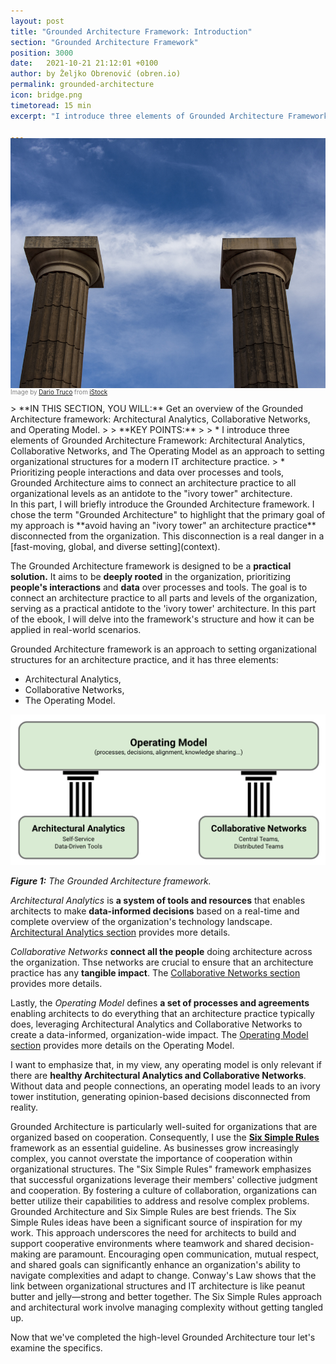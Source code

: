 ```yaml
---
layout: post
title: "Grounded Architecture Framework: Introduction"
section: "Grounded Architecture Framework"
position: 3000
date:   2021-10-21 21:12:01 +0100
author: by Željko Obrenović (obren.io)
permalink: grounded-architecture
icon: bridge.png
timetoread: 15 min
excerpt: "I introduce three elements of Grounded Architecture Framework: Architectural Analytics, Collaborative Networks, and The Operating Model."

---
```

<img style="margin-top: -20px; width: 100%; height: 400px; object-fit: cover" 
     src="assets/images/istock/iStock-1767471664.jpg">
<div style="font-size: 70%; margin-top: -16px; color: grey; margin-bottom: 12px">
Image by <a target="_blank" href="https://www.istockphoto.com/en/portfolio/DarioTruco">Dario Truco</a> from <a target="_blank" href="https://www.istockphoto.com/">iStock</a>
</div>
> **IN THIS SECTION, YOU WILL:** Get an overview of the Grounded Architecture framework: Architectural Analytics, Collaborative Networks, and Operating Model.
>
> **KEY POINTS:**
>
> * I introduce three elements of Grounded Architecture Framework: Architectural Analytics, Collaborative Networks, and The Operating Model as an approach to setting organizational structures for a modern IT architecture practice.
> * Prioritizing people interactions and data over processes and tools, Grounded Architecture aims to connect an architecture practice to all organizational levels as an antidote to the "ivory tower" architecture.
<style>
 .quote {
     border-left: 8px solid #d9ead3;
     padding-left: 36px;
     margin-top: 30px;
     margin-bottom: 40px;
     font-size: 130%;
     font-style: normal;
     color:#888;
 }
    @media only screen and (max-width: 768px) {
        [class="quote"] {
            display: none;
        }
    }
</style>

<br>
In this part, I will briefly introduce the Grounded Architecture framework. I chose the term "Grounded Architecture" to highlight that the primary goal of my approach is **avoid having an "ivory tower" an architecture practice** disconnected from the organization. This disconnection is a real danger in a [fast-moving, global, and diverse setting](context). 

The Grounded Architecture framework is designed to be a **practical solution.** It aims to be **deeply rooted** in the organization, prioritizing **people's interactions** and **data** over processes and tools. The goal is to connect an architecture practice to all parts and levels of the organization, serving as a practical antidote to the 'ivory tower' architecture. In this part of the ebook, I will delve into the framework's structure and how it can be applied in real-world scenarios.

Grounded Architecture framework is an approach to setting organizational structures for an architecture practice, and it has three elements:

* Architectural Analytics,
* Collaborative Networks,
* The Operating Model.

![](assets/images/model-framework.png)

***Figure 1:** The Grounded Architecture framework.*

*Architectural Analytics* is **a system of tools and resources** that enables architects to make **data-informed decisions** based on a real-time and complete overview of the organization's technology landscape. [Architectural Analytics section](analytics) provides more details.

*Collaborative Networks* **connect all the people** doing architecture across the organization. Thse networks are crucial to ensure that an architecture practice has any **tangible impact**. The [Collaborative Networks section](people) provides more details.

Lastly, the *Operating Model* defines **a set of processes and agreements** enabling architects to do everything that an architecture practice typically does, leveraging Architectural Analytics and Collaborative Networks to create a data-informed, organization-wide impact. The [Operating Model section](operating-model) provides more details on the Operating Model.

I want to emphasize that, in my view, any operating model is only relevant if there are **healthy Architectural Analytics and Collaborative Networks**. Without data and people connections, an operating model leads to an ivory tower institution, generating opinion-based decisions disconnected from reality.

Grounded Architecture is particularly well-suited for organizations that are organized based on cooperation. Consequently, I use the **[Six Simple Rules](six-simple-rules)** framework as an essential guideline. As businesses grow increasingly complex, you cannot overstate the importance of cooperation within organizational structures. The "Six Simple Rules" framework emphasizes that successful organizations leverage their members' collective judgment and cooperation. By fostering a culture of collaboration, organizations can better utilize their capabilities to address and resolve complex problems. Grounded Architecture and Six Simple Rules are best friends. The Six Simple Rules ideas have been a significant source of inspiration for my work. This approach underscores the need for architects to build and support cooperative environments where teamwork and shared decision-making are paramount. Encouraging open communication, mutual respect, and shared goals can significantly enhance an organization's ability to navigate complexities and adapt to change. Conway's Law shows that the link between organizational structures and IT architecture is like peanut butter and jelly—strong and better together. The Six Simple Rules approach and architectural work involve managing complexity without getting tangled up.



Now that we've completed the high-level Grounded Architecture tour let's examine the specifics.

